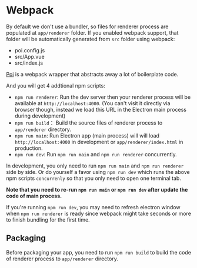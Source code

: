 # Webpack

By default we don't use a bundler, so files for renderer process are populated at `app/renderer` folder. If you enabled webpack support, that folder will be automatically generated from `src` folder using webpack:

- poi.config.js
- src/App.vue
- src/index.js

[Poi](https://github.com/egoist/poi) is a webpack wrapper that abstracts away a lot of boilerplate code.

And you will get 4 addtional npm scripts:

- `npm run renderer`: Run the dev server then your renderer process will be available at `http://localhost:4000`. (You can't visit it directly via browser though, instead we load this URL in the Electron main process during development)
- `npm run build`： Build the source files of renderer process to `app/renderer` directory.
- `npm run main`: Run Electron app (main process) will will load `http://localhost:4000` in development or `app/renderer/index.html` in production.
- `npm run dev`: Run `npm run main` and `npm run renderer` concurrently.

In development, you only need to run `npm run main` and `npm run renderer` side by side. Or do yourself a favor using `npm run dev` which runs the above npm scripts `concurrenly` so that you only need to open one terminal tab.

**Note that you need to re-run `npm run main` or `npm run dev` after update the code of main process.**

If you're running `npm run dev`, you may need to refresh electron window when `npm run renderer` is ready since webpack might take seconds or more to finish bundling for the first time.

## Packaging

Before packaging your app, you need to run `npm run build` to build the code of renderer process to `app/renderer` directory.
